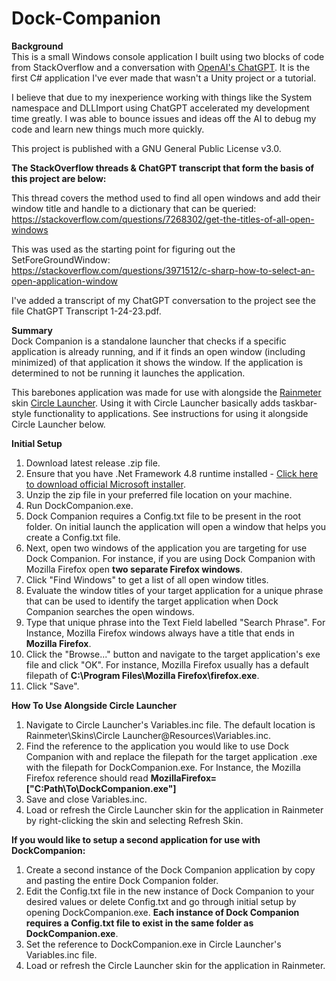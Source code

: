 # Dock-Companion
<strong>Background</strong></br>
This is a small Windows console application I built using two blocks of code from StackOverflow and a conversation with <a href="https://openai.com/blog/chatgpt/"> OpenAI's ChatGPT</a>. It is the first C# application I've ever made that wasn't a Unity project or a tutorial.

I believe that due to my inexperience working with things like the System namespace and DLLImport using ChatGPT accelerated my development time greatly. I was able to bounce issues and ideas off the AI to debug my code and learn new things much more quickly.

This project is published with a GNU General Public License v3.0.

<strong>The StackOverflow threads & ChatGPT transcript that form the basis of this project are below:</strong>

This thread covers the method used to find all open windows and add their window title and handle to a dictionary that can be queried:</br>
https://stackoverflow.com/questions/7268302/get-the-titles-of-all-open-windows

This was used as the starting point for figuring out the SetForeGroundWindow:</br>
https://stackoverflow.com/questions/3971512/c-sharp-how-to-select-an-open-application-window

I've added a transcript of my ChatGPT conversation to the project see the file ChatGPT Transcript 1-24-23.pdf.

<strong>Summary</strong></br>
Dock Companion is a standalone launcher that checks if a specific application is already running, and if it finds an open window (including minimized) of that application it shows the window. If the application is determined to not be running it launches the application. 

This barebones application was made for use with alongside the <a href="https://www.rainmeter.net/">Rainmeter</a> skin <a href="https://visualskins.com/skin/circle-launcher">Circle Launcher</a>. Using it with Circle Launcher basically adds taskbar-style functionality to applications. See instructions for using it alongside Circle Launcher below.

<strong>Initial Setup</strong></br>
1. Download latest release .zip file.
2. Ensure that you have .Net Framework 4.8 runtime installed - <a href="https://dotnet.microsoft.com/en-us/download/dotnet-framework/thank-you/net48-web-installer">Click here to download official Microsoft installer</a>.
3. Unzip the zip file in your preferred file location on your machine.
4. Run DockCompanion.exe.
5. Dock Companion requires a Config.txt file to be present in the root folder. On initial launch the application will open a window that helps you create a Config.txt file.
6. Next, open two windows of the application you are targeting for use Dock Companion. For instance, if you are using Dock Companion with Mozilla Firefox open <strong>two separate Firefox windows</strong>. 
7. Click "Find Windows" to get a list of all open window titles.
8. Evaluate the window titles of your target application for a unique phrase that can be used to identify the target application when Dock Companion searches the open windows. 
9. Type that unique phrase into the Text Field labelled "Search Phrase". For Instance, Mozilla Firefox windows always have a title that ends in <strong>Mozilla Firefox</strong>. 
10. Click the "Browse..." button and navigate to the target application's exe file and click "OK". For instance, Mozilla Firefox usually has a default filepath of <strong>C:\Program Files\Mozilla Firefox\firefox.exe</strong>.
11. Click "Save".

<strong>How To Use Alongside Circle Launcher</strong></br>
1. Navigate to Circle Launcher's Variables.inc file. The default location is Rainmeter\Skins\Circle Launcher\@Resources\Variables.inc.
2. Find the reference to the application you would like to use Dock Companion with and replace the filepath for the target application .exe with the filepath for DockCompanion.exe. For Instance, the Mozilla Firefox reference should read <strong>MozillaFirefox=["C:Path\To\DockCompanion.exe"]</strong>
3. Save and close Variables.inc.
4. Load or refresh the Circle Launcher skin for the application in Rainmeter by right-clicking the skin and selecting Refresh Skin.

<strong>If you would like to setup a second application for use with DockCompanion:</strong>
1. Create a second instance of the Dock Companion application by copy and pasting the entire Dock Companion folder.
2. Edit the Config.txt file in the new instance of Dock Companion to your desired values or delete Config.txt and go through initial setup by opening DockCompanion.exe. <strong>Each instance of Dock Companion requires a Config.txt file to exist in the same folder as DockCompanion.exe</strong>.
3. Set the reference to DockCompanion.exe in Circle Launcher's Variables.inc file.
4. Load or refresh the Circle Launcher skin for the application in Rainmeter.
